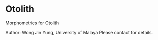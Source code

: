 Otolith
=======

Morphometrics for Otolith

Author: Wong Jin Yung, University of Malaya
Please contact for details.
